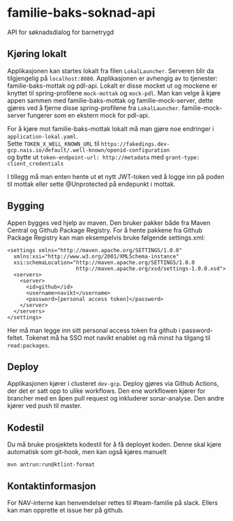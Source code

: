 # familie-baks-soknad-api

API for søknadsdialog for barnetrygd

## Kjøring lokalt

Applikasjonen kan startes lokalt fra filen `LokalLauncher`. Serveren blir da tilgjengelig på `localhost:8080`. Applikasjonen er
avhengig av to tjenester: familie-baks-mottak og pdl-api. Lokalt er disse mocket ut og mockene er knyttet til
spring-profilene `mock-mottak` og `mock-pdl`. Man kan velge å kjøre appen sammen med familie-baks-mottak og familie-mock-server,
dette gjøres ved å fjerne disse spring-profilene fra `LokalLauncher`. familie-mock-server fungerer som en ekstern mock for
pdl-api.

For å kjøre mot familie-baks-mottak lokalt må man gjøre noe endringer i `application-lokal.yaml`. <br>
Sette ```TOKEN_X_WELL_KNOWN_URL``` til ```https://fakedings.dev-gcp.nais.io/default/.well-known/openid-configuration``` <br>
og bytte ut `token-endpoint-url: http://metadata` med `grant-type: client_credentials`

I tillegg må man enten hente ut et nytt JWT-token ved å logge inn på poden til mottak eller sette @Unprotected på endepunkt i
mottak.

## Bygging

Appen bygges ved hjelp av maven. Den bruker pakker både fra Maven Central og Github Package Registry. For å hente pakkene fra
Github Package Registry kan man eksempelvis bruke følgende settings.xml:

```$xslt
<settings xmlns="http://maven.apache.org/SETTINGS/1.0.0"
  xmlns:xsi="http://www.w3.org/2001/XMLSchema-instance"
  xsi:schemaLocation="http://maven.apache.org/SETTINGS/1.0.0
                      http://maven.apache.org/xsd/settings-1.0.0.xsd">  
  <servers>
    <server>
      <id>github</id>
      <username>navikt</username>
      <password>[personal access token]</password>
    </server>
  </servers>
</settings>
```

Her må man legge inn sitt personal access token fra github i password-feltet. Tokenet må ha SSO mot navikt enablet og må minst ha
tilgang til `read:packages`.

## Deploy

Applikasjonen kjører i clusteret `dev-gcp`. Deploy gjøres via Github Actions, der det er satt opp to ulike workflows. Den ene
workflowen kjører for brancher med en åpen pull request og inkluderer sonar-analyse. Den andre kjører ved push til master.

## Kodestil

Du må bruke prosjektets kodestil for å få deployet koden. Denne skal kjøre automatisk som git-hook, men kan også kjøres manuelt

```shell
mvn antrun:run@ktlint-format
```

## Kontaktinformasjon

For NAV-interne kan henvendelser rettes til #team-familie på slack. Ellers kan man opprette et issue her på github.
